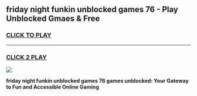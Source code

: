 
## friday night funkin unblocked games 76 - Play Unblocked Gmaes & Free
<h3>
<a href="https://news.freeplayer.one?title=friday_night_funkin_unblocked_games_76&ref=23F">CLICK TO PLAY</a></h3>
<hr>

<h3>
<a href="https://news.freeplayer.one?title=friday_night_funkin_unblocked_games_76&ref=23F">CLICK 2 PLAY</a>
  
</h3>

<a href="https://news.freeplayer.one?title=friday_night_funkin_unblocked_games_76&ref=23F/"><img src="https://clearcache.store/games.png"></a>


**friday night funkin unblocked games 76 games unblocked: Your Gateway to Fun and Accessible Online Gaming**

